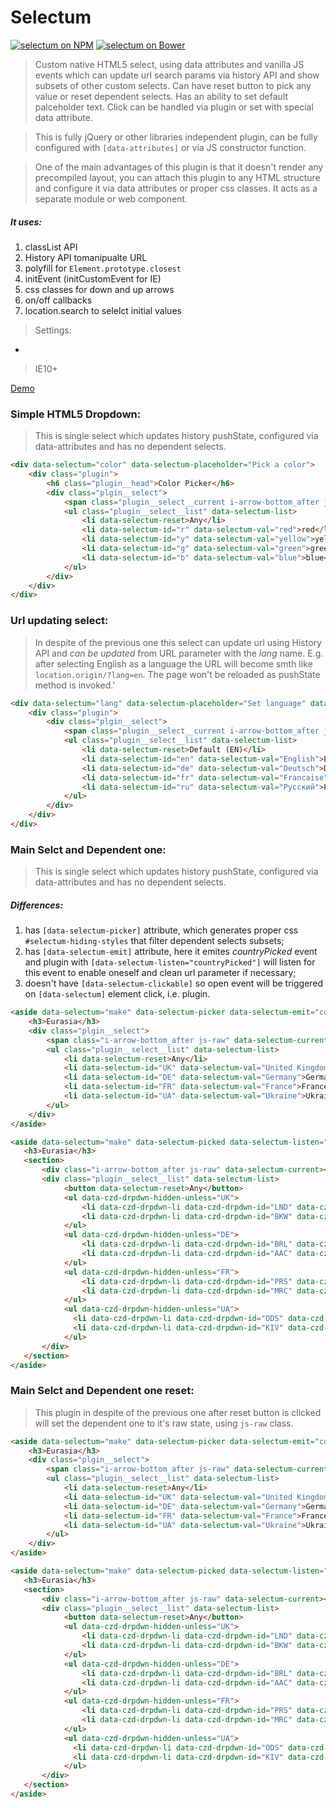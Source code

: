 # Selectum

[![selectum on NPM](https://img.shields.io/npm/v/selectum.svg)](https://www.npmjs.com/package/selectum)
[![selectum on Bower](https://img.shields.io/bower/v/selectum.svg)](http://bower.io/search/?q=selectum)

> Custom native HTML5 select, using data attributes and vanilla JS events which can update url search params via history API and show subsets of other custom selects. Can have reset button to pick any value or reset dependent selects. Has an ability to set default palceholder text. Click can be handled via plugin or set with special data attribute.

> This is fully jQuery or other libraries independent plugin, can be fully configured with ```[data-attributes]``` or via JS constructor function.

> One of the main advantages of this plugin is that it doesn't render any precompiled layout, you can attach this plugin to any HTML structure and configure it via data attributes or proper css classes. It acts as a separate module or web component.

##### It uses:
1. classList API
2. History API tomanipualte URL
3. polyfill for ```Element.prototype.closest```
4. initEvent (initCustomEvent for IE)
5. css classes for down and up arrows
6. on/off callbacks
7. location.search to selelct initial values

> Settings:
*

> IE10+

[Demo](http://slantz.github.io/selectum/)

### Simple HTML5 Dropdown:
> This is single select which updates history pushState, configured via data-attributes and has no dependent selects.

```html
<div data-selectum="color" data-selectum-placeholder="Pick a color">
    <div class="plugin">
        <h6 class="plugin__head">Color Picker</h6>
        <div class="plgin__select">
            <span class="plugin__select__current i-arrow-bottom_after js-raw" data-selectum-clickable data-selectum-current></span>
            <ul class="plugin__select__list" data-selectum-list>
                <li data-selectum-reset>Any</li>
                <li data-selectum-id="r" data-selectum-val="red">red</li>
                <li data-selectum-id="y" data-selectum-val="yellow">yellow</li>
                <li data-selectum-id="g" data-selectum-val="green">green</li>
                <li data-selectum-id="b" data-selectum-val="blue">blue</li>
            </ul>
        </div>
    </div>
</div>
```

### Url updating select:
> In despite of the previous one this select can update url using History API and *can be updated* from URL parameter with the *lang* name. E.g. after selecting English as a language the URL will become smth like `location.origin/?lang=en`. The page won't be reloaded as pushState method is invoked.'

```html
<div data-selectum="lang" data-selectum-placeholder="Set language" data-selectum-update-url data-selectum-url-fetch>
    <div class="plugin">
        <div class="plgin__select">
            <span class="plugin__select__current i-arrow-bottom_after js-raw" data-selectum-clickable data-selectum-current></span>
            <ul class="plugin__select__list" data-selectum-list>
                <li data-selectum-reset>Default (EN)</li>
                <li data-selectum-id="en" data-selectum-val="English">English</li>
                <li data-selectum-id="de" data-selectum-val="Deutsch">Deutsch</li>
                <li data-selectum-id="fr" data-selectum-val="Francaise">Francaise</li>
                <li data-selectum-id="ru" data-selectum-val="Русский">Русский</li>
            </ul>
        </div>
    </div>
</div>
```

### Main Selct and Dependent one:
> This is single select which updates history pushState, configured via data-attributes and has no dependent selects.

##### Differences:
1. has ```[data-selectum-picker]``` attribute, which generates proper css ```#selectum-hiding-styles``` that filter dependent selects subsets;
2. has ```[data-selectum-emit]``` attribute, here it emites *countryPicked* event and plugin with ```[data-selectum-listen="countryPicked"]``` will listen for this event to enable oneself and clean url parameter if necessary;
3. doesn't have ```[data-selectum-clickable]```  so open event will be triggered on ```[data-selectum]``` element click, i.e. plugin.

```html
<aside data-selectum="make" data-selectum-picker data-selectum-emit="countryPicked" data-selectum-placeholder="Pick Country">
    <h3>Eurasia</h3>
    <div class="plgin__select">
        <span class="i-arrow-bottom_after js-raw" data-selectum-current></span>
        <ul class="plugin__select__list" data-selectum-list>
            <li data-selectum-reset>Any</li>
            <li data-selectum-id="UK" data-selectum-val="United Kingdom">United Kingdom</li>
            <li data-selectum-id="DE" data-selectum-val="Germany">Germany</li>
            <li data-selectum-id="FR" data-selectum-val="France">France</li>
            <li data-selectum-id="UA" data-selectum-val="Ukraine">Ukraine</li>
        </ul>
    </div>
</aside>

<aside data-selectum="make" data-selectum-picked data-selectum-listen="countryPicked" data-selectum-placeholder="Pick City">
   <h3>Eurasia</h3>
   <section>
       <div class="i-arrow-bottom_after js-raw" data-selectum-current></div>
       <div class="plugin__select__list" data-selectum-list>
            <button data-selectum-reset>Any</button>
            <ul data-czd-drpdwn-hidden-unless="UK">
                <li data-czd-drpdwn-li data-czd-drpdwn-id="LND" data-czd-drpdwn-make="London">London</li>
                <li data-czd-drpdwn-li data-czd-drpdwn-id="BKW" data-czd-drpdwn-make="Bakewell">Bakewell</li>
            </ul>
            <ul data-czd-drpdwn-hidden-unless="DE">
                <li data-czd-drpdwn-li data-czd-drpdwn-id="BRL" data-czd-drpdwn-make="Berlin">Berlin</li>
                <li data-czd-drpdwn-li data-czd-drpdwn-id="AAC" data-czd-drpdwn-make="Aachen">Aachen</li>
            </ul>
            <ul data-czd-drpdwn-hidden-unless="FR">
                <li data-czd-drpdwn-li data-czd-drpdwn-id="PRS" data-czd-drpdwn-make="Paris">Paris</li>
                <li data-czd-drpdwn-li data-czd-drpdwn-id="MRC" data-czd-drpdwn-make="Marseille">Marseille</li>
            </ul>
            <ul data-czd-drpdwn-hidden-unless="UA">
              <li data-czd-drpdwn-li data-czd-drpdwn-id="ODS" data-czd-drpdwn-make="Odessa">Odessa</li>
              <li data-czd-drpdwn-li data-czd-drpdwn-id="KIV" data-czd-drpdwn-make="Kiev">Kiev</li>
            </ul>
       </div>
   </section>
</aside>
```

### Main Selct and Dependent one reset:
> This plugin in despite of the previous one after reset button is clicked will set the dependent one to it's raw state, using ```js-raw``` class.

```html
<aside data-selectum="make" data-selectum-picker data-selectum-emit="countryPicked" data-selectum-emit-reset="clearCities" data-selectum-placeholder="Pick Country">
    <h3>Eurasia</h3>
    <div class="plgin__select">
        <span class="i-arrow-bottom_after js-raw" data-selectum-current></span>
        <ul class="plugin__select__list" data-selectum-list>
            <li data-selectum-reset>Any</li>
            <li data-selectum-id="UK" data-selectum-val="United Kingdom">United Kingdom</li>
            <li data-selectum-id="DE" data-selectum-val="Germany">Germany</li>
            <li data-selectum-id="FR" data-selectum-val="France">France</li>
            <li data-selectum-id="UA" data-selectum-val="Ukraine">Ukraine</li>
        </ul>
    </div>
</aside>

<aside data-selectum="make" data-selectum-picked data-selectum-listen="countryPicked" data-selectum-listen-reset="clearCities" data-selectum-placeholder="Pick City">
   <h3>Eurasia</h3>
   <section>
       <div class="i-arrow-bottom_after js-raw" data-selectum-current></div>
       <div class="plugin__select__list" data-selectum-list>
            <button data-selectum-reset>Any</button>
            <ul data-czd-drpdwn-hidden-unless="UK">
                <li data-czd-drpdwn-li data-czd-drpdwn-id="LND" data-czd-drpdwn-make="London">London</li>
                <li data-czd-drpdwn-li data-czd-drpdwn-id="BKW" data-czd-drpdwn-make="Bakewell">Bakewell</li>
            </ul>
            <ul data-czd-drpdwn-hidden-unless="DE">
                <li data-czd-drpdwn-li data-czd-drpdwn-id="BRL" data-czd-drpdwn-make="Berlin">Berlin</li>
                <li data-czd-drpdwn-li data-czd-drpdwn-id="AAC" data-czd-drpdwn-make="Aachen">Aachen</li>
            </ul>
            <ul data-czd-drpdwn-hidden-unless="FR">
                <li data-czd-drpdwn-li data-czd-drpdwn-id="PRS" data-czd-drpdwn-make="Paris">Paris</li>
                <li data-czd-drpdwn-li data-czd-drpdwn-id="MRC" data-czd-drpdwn-make="Marseille">Marseille</li>
            </ul>
            <ul data-czd-drpdwn-hidden-unless="UA">
              <li data-czd-drpdwn-li data-czd-drpdwn-id="ODS" data-czd-drpdwn-make="Odessa">Odessa</li>
              <li data-czd-drpdwn-li data-czd-drpdwn-id="KIV" data-czd-drpdwn-make="Kiev">Kiev</li>
            </ul>
       </div>
   </section>
</aside>
```